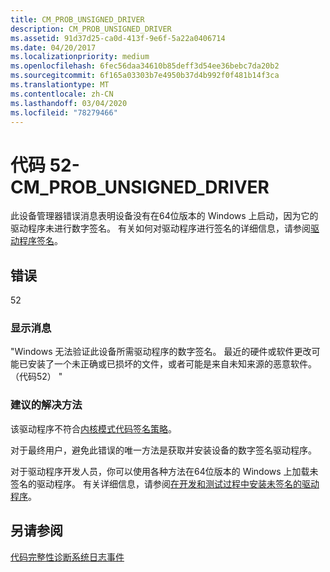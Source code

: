 ```yaml
---
title: CM_PROB_UNSIGNED_DRIVER
description: CM_PROB_UNSIGNED_DRIVER
ms.assetid: 91d37d25-ca0d-413f-9e6f-5a22a0406714
ms.date: 04/20/2017
ms.localizationpriority: medium
ms.openlocfilehash: 6fec56daa34610b85deff3d54ee36bebc7da20b2
ms.sourcegitcommit: 6f165a03303b7e4950b37d4b992f0f481b14f3ca
ms.translationtype: MT
ms.contentlocale: zh-CN
ms.lasthandoff: 03/04/2020
ms.locfileid: "78279466"
---
```

# <a name="code-52---cm_prob_unsigned_driver"></a>代码 52-CM_PROB_UNSIGNED_DRIVER

此设备管理器错误消息表明设备没有在64位版本的 Windows 上启动，因为它的驱动程序未进行数字签名。 有关如何对驱动程序进行签名的详细信息，请参阅[驱动程序签名](driver-signing.md)。

## <a name="error"></a>错误

52

### <a name="display-message"></a>显示消息

"Windows 无法验证此设备所需驱动程序的数字签名。 最近的硬件或软件更改可能已安装了一个未正确或已损坏的文件，或者可能是来自未知来源的恶意软件。 （代码52） "

### <a name="recommended-resolution"></a>建议的解决方法

该驱动程序不符合[内核模式代码签名策略](kernel-mode-code-signing-policy--windows-vista-and-later-.md)。

对于最终用户，避免此错误的唯一方法是获取并安装设备的数字签名驱动程序。

对于驱动程序开发人员，你可以使用各种方法在64位版本的 Windows 上加载未签名的驱动程序。 有关详细信息，请参阅[在开发和测试过程中安装未签名的驱动程序](installing-an-unsigned-driver-during-development-and-test.md)。

## <a name="see-also"></a>另请参阅

[代码完整性诊断系统日志事件](https://docs.microsoft.com/windows-hardware/drivers/install/code-integrity-diagnostic-system-log-events)
